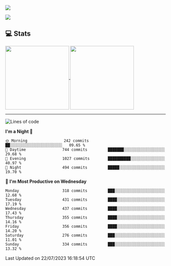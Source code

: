 [![](https://readme-typing-svg.demolab.com?font=Fira+Code&size=30&lines=你好,+欢迎光临;Hello,+welcome)](https://git.io/typing-svg)

![](https://count.getloli.com/get/@:wu-clan?theme=asoul)

## 💻 Stats

<a href="https://github.com/anuraghazra/github-readme-stats">
  <img height=200 align="center" src="https://github-readme-stats.vercel.app/api?username=wu-clan&count_private=true&show_icons=true&rank_icon=percentile&card_width=300"  alt=""/>
</a>
<a href="https://github.com/anuraghazra/convoychat">
  <img height=200 align="center" src="https://github-readme-stats.vercel.app/api/top-langs/?username=wu-clan&layout=compact&langs_count=8&card_width=300"  alt=""/>
</a>

---

<!--START_SECTION:waka-->
![Lines of code](https://img.shields.io/badge/From%20Hello%20World%20I%27ve%20Written-1.5%20million%20lines%20of%20code-blue)

**I'm a Night 🦉** 

```text
🌞 Morning                242 commits         ██░░░░░░░░░░░░░░░░░░░░░░░   09.65 % 
🌆 Daytime                744 commits         ███████░░░░░░░░░░░░░░░░░░   29.68 % 
🌃 Evening                1027 commits        ██████████░░░░░░░░░░░░░░░   40.97 % 
🌙 Night                  494 commits         █████░░░░░░░░░░░░░░░░░░░░   19.70 % 
```
📅 **I'm Most Productive on Wednesday** 

```text
Monday                   318 commits         ███░░░░░░░░░░░░░░░░░░░░░░   12.68 % 
Tuesday                  431 commits         ████░░░░░░░░░░░░░░░░░░░░░   17.19 % 
Wednesday                437 commits         ████░░░░░░░░░░░░░░░░░░░░░   17.43 % 
Thursday                 355 commits         ████░░░░░░░░░░░░░░░░░░░░░   14.16 % 
Friday                   356 commits         ████░░░░░░░░░░░░░░░░░░░░░   14.20 % 
Saturday                 276 commits         ███░░░░░░░░░░░░░░░░░░░░░░   11.01 % 
Sunday                   334 commits         ███░░░░░░░░░░░░░░░░░░░░░░   13.32 % 
```



 Last Updated on 22/07/2023 16:18:54 UTC
<!--END_SECTION:waka-->
